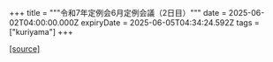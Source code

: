 +++
title = """令和7年定例会6月定例会議（2日目）"""
date = 2025-06-02T04:00:00.000Z
expiryDate = 2025-06-05T04:34:24.592Z
tags = ["kuriyama"]
+++


[[source]](https://www.town.kuriyama.hokkaido.jp/site/gikai/32028.html)
